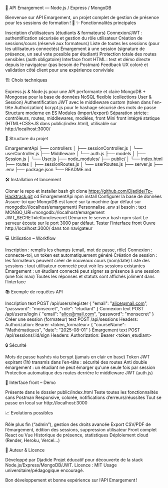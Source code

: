 📝 API Emargement — Node.js / Express / MongoDB

Bienvenue sur API Emargement, un projet complet de gestion de présence pour les sessions de formation ! 🚀
✨ Fonctionnalités principales

Inscription d’utilisateurs (étudiants & formateurs)
Connexion/JWT : authentification sécurisée et gestion du rôle utilisateur
Création de sessions/cours (réservé aux formateurs)
Liste de toutes les sessions (pour les utilisateurs connectés)
Émargement à une session (signature de présence, un seul vote possible par étudiant)
Protection totale des routes sensibles (auth obligatoire)
Interface front HTML : test et démo directe depuis le navigateur (pas besoin de Postman)
Feedback UX coloré et validation côté client pour une expérience conviviale

🏗️ Choix techniques

Express.js & Node.js pour une API performante et claire
MongoDB + Mongoose pour la base de données NoSQL flexible (collections User & Session)
Authentification JWT avec le middleware custom (token dans l'en-tête Authorization)
bcrypt.js pour le hashage sécurisé des mots de passe
Structure moderne en ES Modules (import/export)
Séparation stricte : contrôleurs, routes, middlewares, modèles, front
Mini front intégré statique (HTML+CSS+JS dans public/index.html), utilisable sur http://localhost:3000/

🚦 Structure du projet

EmargementApi
├── controllers
│   ├── sessionController.js
│   └── userController.js
├── Middleware
│   └── auth.js
├── models
│   ├── Session.js
│   └── User.js
├── node_modules/
├── public/
│   └── index.html
├── routes
│   ├── sessionRoutes.js
│   └── userRoutes.js
├── server.js
├── .env
├── package.json
└── README.md


🛠️ Installation et lancement

Cloner le repo et installer
bash
git clone https://github.com/Djadide/Tp-Hacktrack.git
cd EmargementApi
npm install
Configurer la base de données
Assure-toi que MongoDB est lancé sur ta machine (par défaut sur mongodb://localhost/emargement)
Personnalise .env si besoin :
text
MONGO_URI=mongodb://localhost/emargement
JWT_SECRET=lettonclesecret
Démarrer le serveur
bash
npm start
Le serveur écoute sur le port 3000 par défaut.
Tester l’interface front
Ouvre http://localhost:3000/ dans ton navigateur


💻 Utilisation – Workflow

Inscription : remplis les champs (email, mot de passe, rôle)
Connexion : connecte-toi, un token est automatiquement généré
Création de session : les formateurs peuvent créer de nouveaux cours (nom/date)
Liste des sessions : tout utilisateur connecté peut voir les sessions existantes
Émargement : un étudiant connecté peut signer sa présence à une session (une fois max)
Toutes les réponses et statuts sont affichés joliment dans l’interface


📚 Exemple de requêtes API

Inscription
text
POST /api/users/register
{
  "email": "alice@mail.com",
  "password": "monsecret",
  "role": "etudiant"
}
Connexion
text
POST /api/users/login
{
  "email": "alice@mail.com",
  "password": "monsecret"
}
Créer une session (formateur)
text
POST /api/sessions
Headers: Authorization: Bearer <token_formateur>
{
  "courseName": "Mathématiques",
  "date": "2025-08-01"
}
Émargement
text
POST /api/sessions/:id/sign
Headers: Authorization: Bearer <token_etudiant>


🔒 Sécurité

Mots de passe hashés via bcrypt (jamais en clair en base)
Token JWT expirant (1h) transmis dans l’en-tête : sécurité des routes
Anti double émargement : un étudiant ne peut émarger qu'une seule fois par session
Protection automatique des routes derrière le middleware JWT (auth.js)


🎨 Interface front – Demo

Présente dans le dossier public/index.html
Teste toutes les fonctionnalités sans Postman
Responsive, colorée, notifications d’erreurs/réussites
Tout se passe en local sur http://localhost:3000


📈 Evolutions possibles

Rôle plus fin (“admin”), gestion des droits avancée
Export CSV/PDF de l’émargement, édition des sessions, suppression utilisateur
Front complet React ou Vue
Historique de présence, statistiques
Déploiement cloud (Render, Heroku, Vercel…)


👤 Auteur & Licence

Développé par Djadide
Projet éducatif pour découverte de la stack Node.js/Express/MongoDB/JWT.
Licence : MIT
Usage universitaire/pédagogique encouragé.


Bon développement et bonne expérience sur l’API Emargement !
